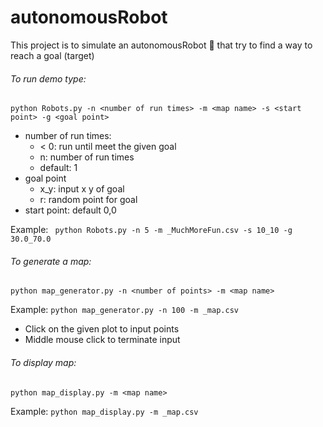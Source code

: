 # autonomousRobot
This project is to simulate an autonomousRobot :car: that try to find a way to reach a goal (target) 

###### To run demo type:
```
python Robots.py -n <number of run times> -m <map name> -s <start point> -g <goal point>
```
- number of run times:
    - < 0: run until meet the given goal
    - n: number of run times
    - default: 1
- goal point
    - x_y: input x y of goal
    - r: random point for goal
- start point: default 0,0

Example: ``` python Robots.py -n 5 -m _MuchMoreFun.csv -s 10_10 -g 30.0_70.0```

###### To generate a map:
```
python map_generator.py -n <number of points> -m <map name>
```
Example: ``` python map_generator.py -n 100 -m _map.csv ```

- Click on the given plot to input points
- Middle mouse click to terminate input

###### To display map:
```
python map_display.py -m <map name>
```
Example: ``` python map_display.py -m _map.csv ```